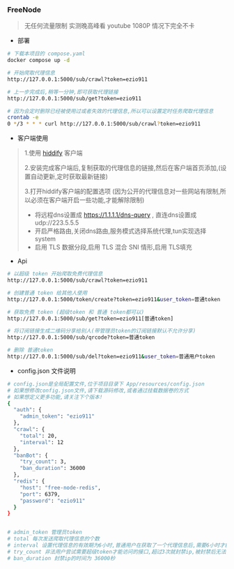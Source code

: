 ### FreeNode

> 无任何流量限制
> 实测晚高峰看 youtube 1080P 情况下完全不卡

- 部署

```bash
# 下载本项目的 compose.yaml 
docker compose up -d

# 开始爬取代理信息
http://127.0.0.1:5000/sub/crawl?token=ezio911

# 上一步完成后,稍等一分钟,即可获取代理链接
http://127.0.0.1:5000/sub/get?token=ezio911

# 因为会定时删除已经被使用过或者失效的代理信息,所以可以设置定时任务爬取代理信息
crontab -e
0 */3 * * * curl http://127.0.0.1:5000/sub/crawl?token=ezio911
```



- 客户端使用

> 1.使用 [hiddify](https://github.com/hiddify/hiddify-app/releases/tag/v2.5.7) 客户端
>
> 2.安装完成客户端后,复制获取的代理信息的链接,然后在客户端首页添加,(设置自动更新,定时获取最新链接)
>
> 3.打开hiddify客户端的配置选项 (因为公开的代理信息对一些网站有限制,所以必须在客户端开启一些功能,才能解除限制)
>
>  	-  将远程dns设置成  https://1.1.1.1/dns-query , 直连dns设置成 udp://223.5.5.5
>  	-  开启严格路由,关闭dns路由,服务模式选择系统代理,tun实现选择system
>  	-  启用 TLS 数据分段,启用 TLS 混合 SNI 情形,启用 TLS填充

- Api

```bash
# 以超级 token 开始爬取免费代理信息
http://127.0.0.1:5000/sub/crawl?token=ezio911

# 创建普通 token 给其他人使用
http://127.0.0.1:5000/token/create?token=ezio911&user_token=普通token

# 获取免费 token (超级token 和 普通 token都可以)
http://127.0.0.1:5000/sub/get?token=ezio911[普通token]

# 将订阅链接生成二维码分享给别人(带管理员token的订阅链接默认不允许分享)
http://127.0.0.1:5000/sub/qrcode?token=普通token

# 删除 普通token
http://127.0.0.1:5000/sub/del?token=ezio911&user_token=普通用户token
```

- config.json 文件说明

```bash
# config.json是全局配置文件,位于项目目录下 App/resources/config.json
# 如果想修改config.json文件,请下载源码修改,或者通过挂载数据卷的方式
# 如果想定义更多功能,请关注下个版本!
{
  "auth": {
    "admin_token": "ezio911"
  },
  "crawl": {
    "total": 20,
    "interval": 12
  },
  "banBot": {
    "try_count": 3,
    "ban_duration": 36000
  },
  "redis": {
    "host": "free-node-redis",
    "port": 6379,
    "password": "ezio911"
  }
}


# admin_token 管理员token
# total 每次发送爬取代理信息的个数
# interval 设置代理信息的有效期为6小时,普通用户在获取了一个代理信息后,需要6小时才能获取新的
# try_count 非法用户尝试需要超级token才能访问的接口,超过3次就封禁ip,被封禁后无法访问所有接口
# ban_duration 封禁ip的时间为 36000秒
```